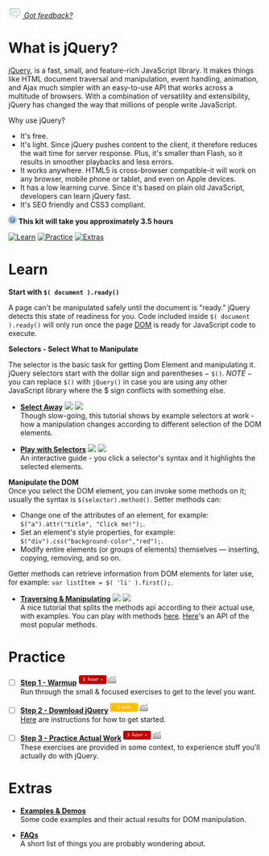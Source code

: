 *[![Feedback](/assets/feedback.gif) Got feedback?](https://docs.google.com/a/wix.com/forms/d/1aJHLJJsRKY_5TgHgsqh1Yrkt_EYaDkm-t8wCKNqGLMo/viewform?usp=send_form)*

# What is jQuery?

[jQuery](http://api.jquery.com/), is a fast, small, and feature-rich JavaScript library. 
It makes things like HTML document traversal and manipulation, event handling, animation, and Ajax 
much simpler with an easy-to-use API that works across a multitude of browsers. 
With a combination of versatility and extensibility, jQuery has changed the way that millions of people write JavaScript.

Why use jQuery?
  - It's free.
  - It's light. Since jQuery pushes content to the client, it therefore reduces the wait time for server response. 
  Plus, it's smaller than Flash, so it results in smoother playbacks and less errors.
  - It works anywhere. HTML5 is cross-browser compatible-it will work on any browser, mobile phone or tablet, and even on Apple devices.
  - It has a low learning curve. Since it's based on plain old JavaScript, developers can learn jQuery fast.
  - It's SEO friendly and CSS3 compliant.

![](/assets/clock-16.png) **This kit will take you approximately 3.5 hours**

<a href="#learn"><img src="https://github.com/wix/fed-training-kit/blob/master/assets/btn-learn.png" alt="Learn" height="48" width="140"></img></a>
<a href="#practice"><img src="https://github.com/wix/fed-training-kit/blob/master/assets/btn-practice.png" alt="Practice" height="48" width="140"></img></a>
<a href="#extras"><img src="https://github.com/wix/fed-training-kit/blob/master/assets/btn-extras.png" alt="Extras" height="48" width="140"></img></a>


# Learn


**Start with `$( document ).ready()`**

A page can't be manipulated safely until the document is "ready." jQuery detects this state of readiness for you. 
Code included inside `$( document ).ready()` will only run once the page [DOM](http://www.w3schools.com/js/js_htmldom.asp) is ready for JavaScript code to execute.

**Selectors - Select What to Manipulate**

The selector is the basic task for getting Dom Element and manipulating it. 
jQuery selectors start with the dollar sign and parentheses − `$()`. 
*NOTE* − you can replace `$()` with `jQuery()` in case you are using any other JavaScript library where the $ sign conflicts 
with something else.

- **[Select Away](https://www.youtube.com/watch?v=4i7Vk_Okav4)** <a href="#"><img src="https://github.com/wix/fed-training-kit/blob/master/assets/time-30m.png"></img></a> <a href="#"><img src="https://github.com/wix/fed-training-kit/blob/master/assets/tag-video.png"></img></a>   
Though slow-going, this tutorial shows by example selectors at work - how a manipulation changes according to different selection of the DOM elements.


- **[Play with Selectors](http://www.w3schools.com/jquery/trysel.asp)** <a href="#"><img src="https://github.com/wix/fed-training-kit/blob/master/assets/time-5m.png"></img></a> <a href="#"><img src="https://github.com/wix/fed-training-kit/blob/master/assets/tag-read.png"></img></a>   
  An interactive guide - you click a selector's syntax and it highlights the selected elements.
  
  
**Manipulate the DOM**  
Once you select the DOM element, you can invoke some methods on it; usually the syntax is `$(selector).method()`.
Setter methods can:
- Change one of the attributes of an element, for example: `$("a").attr("title", "Click me!");`.
- Set an element's style properties, for example: `$("div").css("background-color","red");`.
- Modify entire elements (or groups of elements) themselves — inserting, copying, removing, and so on. 

Getter methods can retrieve information from DOM elements for later use, for example: `var listItem = $( 'li' ).first();`.

- **[Traversing & Manipulating](http://jqfundamentals.com/chapter/traversing-manipulating)** <a href="#"><img src="https://github.com/wix/fed-training-kit/blob/master/assets/time-1h.png"></img></a> <a href="#"><img src="https://github.com/wix/fed-training-kit/blob/master/assets/tag-read.png"></img></a>   
  A nice tutorial that splits the methods api according to their actual use, with examples.
  You can play with methods [here](http://www.w3schools.com/jquery/tryit.asp?filename=tryjquery_sel_all2).
  [Here](https://api.jquery.com/category/manipulation/)'s an API of the most popular methods.
  

# Practice


- [ ] **[Step 1 - Warmup](http://jqexercise.droppages.com/)** <a href="#"><img src="/assets/time-1h.png"></img></a> <a href="#"><img src="/assets/tag-handson.png"></img></a>     
  Run through the small & focused exercises to get to the level you want.

  
- [ ] **[Step 2 - Download jQuery](https://jquery.com/)** <a href="#"><img src="/assets/time-5m.png"></img></a> <a href="#"><img src="/assets/tag-handson.png"></img></a>     
  [Here](http://www.w3schools.com/jquery/jquery_get_started.asp) are instructions for how to get started.


- [ ] **[Step 3 - Practice Actual Work](https://github.com/macloo/jquery_exercises)** <a href="#"><img src="/assets/time-1h.png"></img></a> <a href="#"><img src="/assets/tag-handson.png"></img></a>     
  These exercises are provided in some context, to experience stuff you'll actually do with jQuery.


# Extras


- **[Examples & Demos](http://www.tutorialspoint.com/jquery/jquery-dom.htm)**   
  Some code examples and their actual results for DOM manipulation.
  
- **[FAQs](https://learn.jquery.com/using-jquery-core/faq/)**   
  A short list of things you are probably wondering about.
